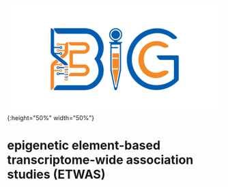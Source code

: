 ![bigclogo](./logo/bigc.png "bigclogo"){:height="50%" width="50%"}
# epigenetic element-based transcriptome-wide association studies (ETWAS)

